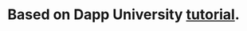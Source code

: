# Based on Dapp University [tutorial](http://www.dappuniversity.com/articles/the-ultimate-ethereum-dapp-tutorial).